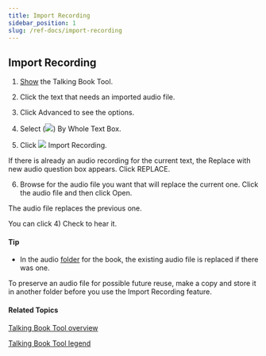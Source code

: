 ```yaml
---
title: Import Recording
sidebar_position: 1
slug: /ref-docs/import-recording
---
```


## Import Recording

1.  [Show](Show_the_Talking_Book_Tool.md) the Talking Book Tool.
    
2.  Click the text that needs an imported audio file.
    
3.  Click Advanced to see the options.
    
4.  Select (![](/ref-docs-assets/images/Tasks/Edit_tasks/Record_Audio/SelectedAdvancedOption.png)) By Whole Text Box.
    
5.  Click ![](/ref-docs-assets/images/Tasks/Edit_tasks/Record_Audio/ImportRecordingButton.png) Import Recording.
    

If there is already an audio recording for the current text, the Replace with new audio question box appears. Click REPLACE.

6.  Browse for the audio file you want that will replace the current one. Click the audio file and then click Open.
    

The audio file replaces the previous one.

You can click 4) Check to hear it.

#### Tip

-   In the audio [folder](../../../User_Interface/Tabs/Collections_tab_commands.md) for the book, the existing audio file is replaced if there was one.
    

To preserve an audio file for possible future reuse, make a copy and store it in another folder before you use the Import Recording feature.

#### Related Topics

[Talking Book Tool overview](Talking_Book_Tool_overview.md)

[Talking Book Tool legend](Talking_Book_Tool_legend.md)